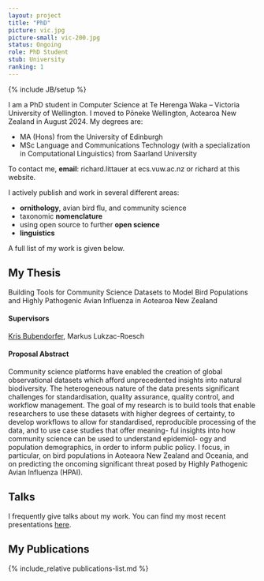 ```yaml
---
layout: project
title: "PhD"
picture: vic.jpg
picture-small: vic-200.jpg
status: Ongoing
role: PhD Student
stub: University
ranking: 1
---
```

{% include JB/setup %}

I am a PhD student in Computer Science at Te Herenga Waka – Victoria University of Wellington. I moved to Pōneke Wellington, Aotearoa New Zealand in August 2024. My degrees are:

* MA (Hons) from the University of Edinburgh
* MSc Language and Communications Technology (with a specialization in Computational Linguistics) from Saarland University

To contact me, **email**: richard.littauer at ecs.vuw.ac.nz or richard at this website.

I actively publish and work in several different areas:
 * **ornithology**, avian bird flu, and community science
 * taxonomic **nomenclature**
 * using open source to further **open science**
 * **linguistics**

A full list of my work is given below.

## My Thesis

Building Tools for Community Science Datasets to Model Bird Populations and Highly Pathogenic Avian Influenza in Aotearoa New Zealand

#### Supervisors

[Kris Bubendorfer](https://people.wgtn.ac.nz/kris.bubendorfer), Markus Lukzac-Roesch

#### Proposal Abstract

Community science platforms have enabled the creation of global observational datasets which afford unprecedented insights into natural biodiversity.
The heterogeneous nature of the data presents significant challenges for standardisation, quality assurance, quality control, and workflow management. The goal of my research is to build tools that enable researchers to use these datasets with higher degrees of certainty, to develop workflows to allow for standardised, reproducible processing of the data, and to use case studies that offer meaning- ful insights into how community science can be used to understand epidemiol- ogy and population demographics, in order to inform public policy. I focus, in particular, on bird populations in Aoteaora New Zealand and Oceania, and on predicting the oncoming significant threat posed by Highly Pathogenic Avian Influenza (HPAI).

## Talks

I frequently give talks about my work. You can find my most recent presentations [here](https://github.com/RichardLitt/talks).

## My Publications

{% include_relative publications-list.md %}
